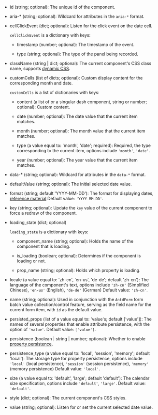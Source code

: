 - id (string; optional):
    The unique id of the component.

- aria-* (string; optional):
    Wildcard for attributes in the `aria-*` format.

- cellClickEvent (dict; optional):
    Listen for the click event on the date cell.

    `cellClickEvent` is a dictionary with keys:

    - timestamp (number; optional):
        The timestamp of the event.

    - type (string; optional):
        The type of the panel being recorded.

- className (string | dict; optional):
    The current component's CSS class name, supports [dynamic CSS](/advanced-classname).

- customCells (list of dicts; optional):
    Custom display content for the corresponding month and date.

    `customCells` is a list of dictionaries with keys:

    - content (a list of or a singular dash component, string or number; optional):
        Custom content.

    - date (number; optional):
        The date value that the current item matches.

    - month (number; optional):
        The month value that the current item matches.

    - type (a value equal to: 'month', 'date'; required):
        Required, the type corresponding to the current item, options include `'month'`, `'date'`.

    - year (number; optional):
        The year value that the current item matches.

- data-* (string; optional):
    Wildcard for attributes in the `data-*` format.

- defaultValue (string; optional):
    The initial selected date value.

- format (string; default 'YYYY-MM-DD'):
    The format for displaying dates, [reference material](https://day.js.org/docs/en/display/format) 
    Default value: `'YYYY-MM-DD'`.

- key (string; optional):
    Update the `key` value of the current component to force a redraw of the component.

- loading_state (dict; optional)

    `loading_state` is a dictionary with keys:

    - component_name (string; optional):
        Holds the name of the component that is loading.

    - is_loading (boolean; optional):
        Determines if the component is loading or not.

    - prop_name (string; optional):
        Holds which property is loading.

- locale (a value equal to: 'zh-cn', 'en-us', 'de-de'; default 'zh-cn'):
    The language of the component's text, options include `'zh-cn'` (Simplified Chinese), `'en-us'` (English), `'de-de'` (German)
    Default value: `'zh-cn'`.

- name (string; optional):
    Used in conjunction with the `AntdForm` form batch value collection/control feature, serving as the field name for the current form item, with `id` as the default value.

- persisted_props (list of a value equal to: 'value's; default ['value']):
    The names of several properties that enable attribute persistence, with the option of `'value'`. Default value: `['value']`.

- persistence (boolean | string | number; optional):
    Whether to enable [property persistence](/prop-persistence).

- persistence_type (a value equal to: 'local', 'session', 'memory'; default 'local'):
    The storage type for property persistence, options include `'local'` (local persistence), `'session'` (session persistence), `'memory'` (memory persistence)
    Default value: `'local'`.

- size (a value equal to: 'default', 'large'; default 'default'):
    The calendar size specification, options include `'default'`, `'large'`. Default value: `'default'`.

- style (dict; optional):
    The current component's CSS styles.

- value (string; optional):
    Listen for or set the current selected date value.
